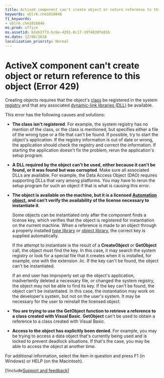 ```yaml
---
title: ActiveX component can't create object or return reference to this object (Error 429)
keywords: vblr6.chm1016046
f1_keywords:
- vblr6.chm1016046
ms.prod: office
ms.assetid: b2eb3773-bc6e-4291-8c17-19f4038fe01b
ms.date: 12/08/2018
localization_priority: Normal
---
```



# ActiveX component can't create object or return reference to this object (Error 429)

Creating objects requires that the object's [class](../../Glossary/vbe-glossary.md#class) be registered in the system [registry](../../Glossary/vbe-glossary.md#registry) and that any associated [dynamic-link libraries (DLL)](../../Glossary/vbe-glossary.md#dynamic-link-library-dll) be available. 

This error has the following causes and solutions:

- **The class isn't registered**. For example, the system registry has no mention of the class, or the class is mentioned, but specifies either a file of the wrong type or a file that can't be found. If possible, try to start the object's application. If the registry information is out of date or wrong, the application should check the registry and correct the information. If starting the application doesn't fix the problem, rerun the application's setup program.
    
- **A DLL required by the object can't be used, either because it can't be found, or it was found but was corrupted**. Make sure all associated DLLs are available. For example, the Data Access Object (DAO) requires supporting DLLs that vary among platforms. You may have to rerun the setup program for such an object if that is what is causing this error.
    
- **The object is available on the machine, but it is a licensed [Automation object](../../Glossary/vbe-glossary.md#automation-object), and can't verify the availability of the license necessary to instantiate it**.
    
   Some objects can be instantiated only after the component finds a license key, which verifies that the object is registered for instantiation on the current machine. When a reference is made to an object through a properly installed [type library](../../Glossary/vbe-glossary.md#type-library) or [object library](../../Glossary/vbe-glossary.md#object-library), the correct key is supplied automatically.
    
   If the attempt to instantiate is the result of a **CreateObject** or **GetObject** call, the object must find the key. In this case, it may search the system registry or look for a special file that it creates when it is installed, for example, one with the extension .lic. If the key can't be found, the object can't be instantiated. 
   
   If an end user has improperly set up the object's application, inadvertently deleted a necessary file, or changed the system registry, the object may not be able to find its key. If the key can't be found, the object can't be instantiated. In this case, the instantiation may work on the developer's system, but not on the user's system. It may be necessary for the user to reinstall the licensed object.
    
- **You are trying to use the GetObject function to retrieve a reference to a class created with Visual Basic**. **GetObject** can't be used to obtain a reference to a class created with Visual Basic.
    
- **Access to the object has explicitly been denied**. For example, you may be trying to access a data object that's currently being used and is locked to prevent deadlock situations. If that's the case, you may be able to access the object at another time.
    

For additional information, select the item in question and press F1 (in Windows) or HELP (on the Macintosh).

[!include[Support and feedback](~/includes/feedback-boilerplate.md)]
